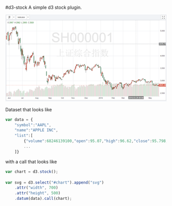 #d3-stock
A simple d3 stock plugin.

![d3-stock](example/images/example.png)

Dataset that looks like

```js
var data = {
    "symbol":"AAPL",
    "name":"APPLE INC",
    "list":[
        {"volume":68246139100,"open":95.07,"high":96.62,"close":95.798,"low":94.825,"ma5":95.931,"ma10":95.213,"ma20":95.708,"ma30":95.82,"time":"Mon May 25 00:00:00 +0800 2016"},
        ...
    ]}
```

with a call that looks like

```js
var chart = d3.stock();

var svg = d3.select("#chart").append("svg")
    .attr("width", 700)
    .attr("height", 500)
    .datum(data).call(chart);
```
